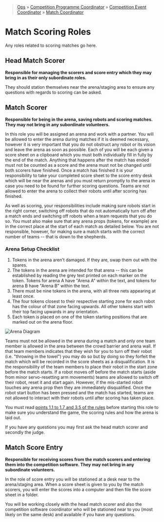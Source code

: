 > [Ops](https://bitbucket.org/srobo/ops-manual/wiki/Home) » [Competition Programme Coordinator](https://bitbucket.org/rspanton/sr-comp-programme/wiki/Home) » [Competition Event Coordinator](https://bitbucket.org/rspanton/sr-event-coord/wiki/Home) » [Match Coordinator](https://github.com/thomasleese/sr-match-coordinator/wiki)

# Match Scoring Roles

Any roles related to scoring matches go here.

## Head Match Scorer

**Responsible for managing the scorers and score entry which they may bring in as their only subordinate roles.**

They should station themselves near the arena/staging area to ensure any questions with regards to scoring can be asked.

## Match Scorer

**Responsible for being in the arena, saving robots and scoring matches. They may not bring in any subordinate volunteers.**

In this role you will be assigned an arena and work with a partner. You will be allowed to enter the arena during matches if it is deemed necessary, however it is very important that you do not obstruct any robot or its vision and leave the arena as soon as possible. Each of you will be each given a score sheet on a clipboard which you must both individually fill in fully by the end of the match. Anything that happens after the match has ended must not be counted as a score and the arena must not be changed until both scorers have finished. Once a match has finished it is your responsibility to take your completed score sheet to the score entry desk which will be near the arenas and you must return promptly to the arena in case you need to be found for further scoring questions. Teams are not allowed to enter the arena to collect their robots until after scoring has finished.

As well as scoring, your responsibilities include making sure robots start in the right corner, switching off robots that do not automatically turn off after a match ends and switching off robots when a team requests that you do so. You must also make sure that any arena props (tokens, for example) are in the correct place at the start of each match as detailed below. You are not responsible, however, for making sure a match starts with the correct number of teams -- that is down to the shepherds.

### Arena Setup Checklist

1. Tokens in the arena aren't damaged. If they are, swap them out with the spares.
2. The tokens in the arena are intended for that arena -- this can be established by reading the grey text printed on each marker on the token. Tokens for arena A have "Arena A" within the text, and tokens for arena B have "Arena B" within the text.
3. There must be nine tokens in the arena, with all three nets appearing at least once.
4. The four tokens closest to their respective starting zone for each robot has the colour of that zone facing upwards. All other tokens start with their top facing upwards in any orientation.
6. Each token is placed on one of the token starting positions that are marked out on the arena floor.

![Arena Diagram](https://cloud.githubusercontent.com/assets/510498/14783612/a9026b9a-0ae8-11e6-89ef-678acd9ec48a.png)

Teams must not be allowed in the arena during a match and only one team member is allowed in the area between the crowd barrier and arena wall. If that team members indicates that they wish for you to turn off their robot (i.e. "throwing in the towel") you may do so but by doing so they forfeit the match which will be recorded in the score sheets as a disqualification. It is the responsibility of the team members to place their robot in the start zone before the match starts. If a robot moves off before the match starts (aside from minor servo-resetting arm movements) teams are allowed to switch off their robot, reset it and start again. However, if the mis-started robot touches any arena prop then they are immediately disqualified. Once the robot start button has been pressed and the match has started, teams are not allowed to interact with their robots until after scoring has taken place.

You must read [points 1.1 to 1.7 and 3.5 of the rules](https://www.studentrobotics.org/docs/rules/) before starting this role to make sure you understand the game, the scoring rules and how the arena is laid out.

If you have any questions you may first ask the head match scorer and secondly the judge.

## Match Score Entry

**Responsible for receiving scores from the match scorers and entering them into the competition software. They may not bring in any subordinate volunteers.**

In the role of score entry you will be stationed at a desk near to the arena/staging area. When a score sheet is given to you by the match scorers, you will enter the scores into a computer and then file the score sheet in a folder.

You will be working closely with the head match scorer and also the competition software coordinator who will be stationed near to you (most likely on the same desk) and available if you have any questions.